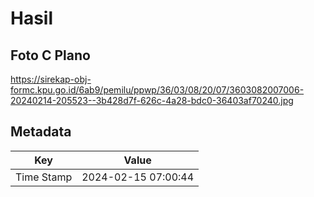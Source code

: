# Hasil

## Foto C Plano

https://sirekap-obj-formc.kpu.go.id/6ab9/pemilu/ppwp/36/03/08/20/07/3603082007006-20240214-205523--3b428d7f-626c-4a28-bdc0-36403af70240.jpg


## Metadata

| Key        | Value               |
| ---------- | ------------------- |
| Time Stamp | 2024-02-15 07:00:44 |



